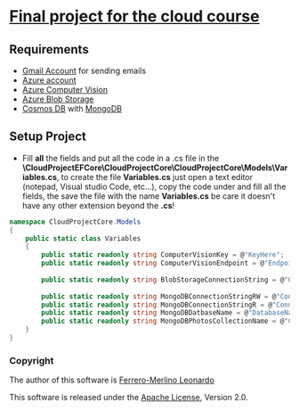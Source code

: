 # [Final project for the cloud course](https://github.com/GlobalBlackout/CloudProjectEFCore)

## Requirements

- [Gmail Account](https://accounts.google.com/signup/v2/webcreateaccount?flowName=GlifWebSignIn&flowEntry=SignUp) for sending emails
- [Azure account](https://azure.microsoft.com/en-us/)
- [Azure Computer Vision](https://azure.microsoft.com/en-us/services/cognitive-services/computer-vision/)
- [Azure Blob Storage](https://azure.microsoft.com/en-us/services/storage/blobs/)
- [Cosmos DB](https://azure.microsoft.com/en-us/services/cosmos-db/) with [MongoDB](https://docs.mongodb.com)

## Setup Project

- Fill **all** the fields and put all the code in a .cs file in the **\CloudProjectEFCore\CloudProjectCore\CloudProjectCore\Models\Variables.cs**, to create the file **Variables.cs** just open a text editor (notepad, Visual studio Code, etc...), copy the code under and fill all the fields, the save the file with the name **Variables.cs** be care it doesn't have any other extension beyond the **.cs**!

```C#
namespace CloudProjectCore.Models
{
    public static class Variables
    {
        public static readonly string ComputerVisionKey = @"KeyHere";
        public static readonly string ComputerVisionEndpoint = @"EndpointHere";
        
        public static readonly string BlobStorageConnectionString = @"ConnectionStringHere";
        
        public static readonly string MongoDBConnectionStringRW = @"ConnectionStringHere";
        public static readonly string MongoDBConnectionStringR = @"ConnectionStringHere";
        public static readonly string MongoDBDatbaseName = @"DatabaseNameHere";
        public static readonly string MongoDBPhotosCollectionName = @"CollectionNameHere";
    }
}
```

### Copyright

The author of this software is 
[Ferrero-Merlino Leonardo](https://github.com/GlobalBlackout/)

This software is released under the [Apache License](/LICENSE), Version 2.0.
